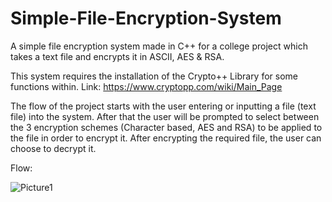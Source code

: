 # Simple-File-Encryption-System
A simple file encryption system made in C++ for a college project which takes a text file and encrypts it in ASCII, AES &amp; RSA.

This system requires the installation of the Crypto++ Library for some functions within. Link: https://www.cryptopp.com/wiki/Main_Page

The flow of the project starts with the user entering or inputting a file (text file) into the system. After that the user will be prompted to select between the 3 encryption schemes (Character based, AES and RSA) to be applied to the file in order to encrypt it. After encrypting the required file, the user can choose to decrypt it.

Flow:


![Picture1](https://user-images.githubusercontent.com/60180388/186090294-07b34fe0-8087-4f96-86df-87599a1df8d5.png)
